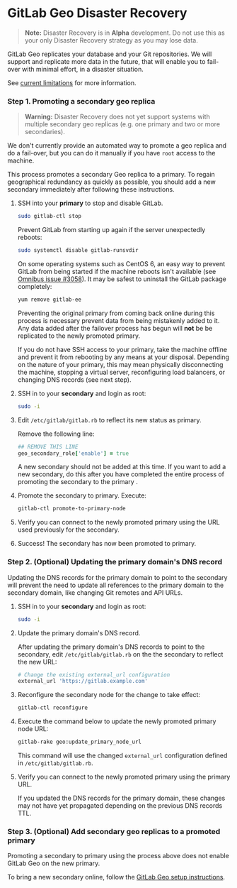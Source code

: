 # GitLab Geo Disaster Recovery

> **Note:** Disaster Recovery is in **Alpha** development. Do not use this as
> your only Disaster Recovery strategy as you may lose data.

GitLab Geo replicates your database and your Git repositories. We will
support and replicate more data in the future, that will enable you to
fail-over with minimal effort, in a disaster situation.

See [current limitations](README.md#current-limitations) for more information.

### Step 1. Promoting a secondary geo replica

> **Warning:** Disaster Recovery does not yet support systems with multiple
> secondary geo replicas (e.g. one primary and two or more secondaries).

We don't currently provide an automated way to promote a geo replica and do a
fail-over, but you can do it manually if you have `root` access to the machine.

This process promotes a secondary Geo replica to a primary. To regain
geographical redundancy as quickly as possible, you should add a new secondary
immediately after following these instructions.

1. SSH into your **primary** to stop and disable GitLab.

    ```bash
    sudo gitlab-ctl stop
    ```

    Prevent GitLab from starting up again if the server unexpectedly reboots:

    ```bash
    sudo systemctl disable gitlab-runsvdir
    ```

    On some operating systems such as CentOS 6, an easy way to prevent GitLab
    from being started if the machine reboots isn't available
    (see [Omnibus issue #3058](https://gitlab.com/gitlab-org/omnibus-gitlab/issues/3058)).
    It may be safest to uninstall the GitLab package completely:

    ```bash
    yum remove gitlab-ee
    ```

    Preventing the original primary from coming back online during this process
    is necessary prevent data from being mistakenly added to it. Any data added
    after the failover process has begun will **not** be be replicated to the
    newly promoted primary.

    If you do not have SSH access to your primary, take the machine offline and
    prevent it from rebooting by any means at your disposal. Depending on the
    nature of your primary, this may mean physically disconnecting the machine,
    stopping a virtual server, reconfiguring load balancers, or changing DNS
    records (see next step).

1. SSH in to your **secondary** and login as root:

    ```bash
    sudo -i
    ```

1. Edit `/etc/gitlab/gitlab.rb` to reflect its new status as primary.

    Remove the following line:

    ```ruby
    ## REMOVE THIS LINE
    geo_secondary_role['enable'] = true
    ```

    A new secondary should not be added at this time. If you want to add a new
    secondary, do this after you have completed the entire process of promoting
    the secondary to the primary .

1. Promote the secondary to primary. Execute:

    ```bash
    gitlab-ctl promote-to-primary-node
    ```

1. Verify you can connect to the newly promoted primary using the URL used
   previously for the secondary.
1. Success! The secondary has now been promoted to primary.

### Step 2. (Optional) Updating the primary domain's DNS record

Updating the DNS records for the primary domain to point to the secondary
will prevent the need to update all references to the primary domain to the
secondary domain, like changing Git remotes and API URLs.

1. SSH in to your **secondary** and login as root:

    ```bash
    sudo -i
    ```

1. Update the primary domain's DNS record.

    After updating the primary domain's DNS records to point to the secondary,
    edit `/etc/gitlab/gitlab.rb` on the the secondary to reflect the new URL:

    ```ruby
    # Change the existing external_url configuration
    external_url 'https://gitlab.example.com'
    ```

1. Reconfigure the secondary node for the change to take effect:

    ```bash
    gitlab-ctl reconfigure
    ```

1. Execute the command below to update the newly promoted primary node URL:

    ```bash
    gitlab-rake geo:update_primary_node_url
    ```

    This command will use the changed `external_url` configuration defined
    in `/etc/gitlab/gitlab.rb`.

1. Verify you can connect to the newly promoted primary using the primary URL.

    If you updated the DNS records for the primary domain, these changes may
    not have yet propagated depending on the previous DNS records TTL.

### Step 3. (Optional) Add secondary geo replicas to a promoted primary

Promoting a secondary to primary using the process above does not enable
GitLab Geo on the new primary.

To bring a new secondary online, follow the [GitLab Geo setup instructions](
README.md#setup-instructions).
